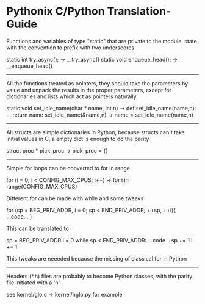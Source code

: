 Pythonix C/Python Translation-Guide
=====

Functions and variables of type "static" that are private to the module, state with 
the convention to prefix with two underscores 

static int try_async(); -> __try_async()
static void enqueue_head(); -> __enqueue_head()

---

All the functions treated as pointers, they should take the parameters by value and 
unpack the results in the proper parameters, except for dictionaries and lists 
which act as pointers naturally 

static void set_idle_name(char * name, int n) -> def set_idle_name(name,n): ... return name
set_idle_name(&name,n)  ->  name = set_idle_name(name,n)

---

All structs are simple dictionaries in Python, because structs can't take initial values
in C, a empty dict is enough to do the parity

struct proc * pick_proc -> pick_proc = {}

---

Simple for loops can be converted to for in range

for (i = 0; i < CONFIG_MAX_CPUS; i++) -> for i in range(CONFIG_MAX_CPUS)

Different for can be made with while and some tweaks


for (sp = BEG_PRIV_ADDR, i = 0; sp < END_PRIV_ADDR; ++sp, ++i){
...code...
}

This can be translated to

sp = BEG_PRIV_ADDR
i = 0
while sp < END_PRIV_ADDR:
    ...code...
    sp += 1
    i += 1
    
This tweaks are neeeded because the missing of classical for in Python

---

Headers (*.h) files are probably to become Python classes, with the parity file initiated with a 'h'.

see kernel/glo.c -> kernel/hglo.py for example
